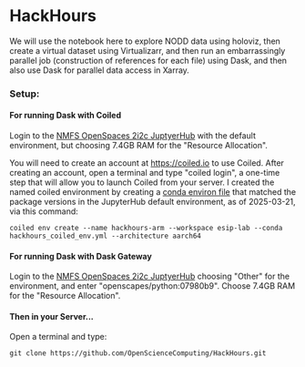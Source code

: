 # HackHours
We will use the notebook here to explore NODD data using holoviz, then create a virtual dataset using Virtualizarr, and then run an embarrassingly parallel job (construction of references for each file) using Dask, and then also use Dask for parallel data access in Xarray.  

### Setup:
#### For running Dask with Coiled
Login to the [NMFS OpenSpaces 2i2c JuptyerHub](https://nmfs-openscapes.2i2c.cloud/) with the default environment, but choosing 7.4GB RAM for the "Resource Allocation". 

You will need to create an account at https://coiled.io to use Coiled.  After creating an account, open a terminal and type "coiled login", a one-time step that will allow you to launch Coiled from your server.  I created the named coiled environment by creating a [conda environ file](hackhours_coiled_env.yml) that matched the package versions in the JupyterHub default environment, as of 2025-03-21, via this command:

```
coiled env create --name hackhours-arm --workspace esip-lab --conda hackhours_coiled_env.yml --architecture aarch64
```

#### For running Dask with Dask Gateway
Login to the [NMFS OpenSpaces 2i2c JuptyerHub](https://nmfs-openscapes.2i2c.cloud/) choosing "Other" for the environment, and enter "openscapes/python:07980b9". Choose 7.4GB RAM for the "Resource Allocation". 

#### Then in your Server...
Open a terminal and type:
```
git clone https://github.com/OpenScienceComputing/HackHours.git
```
